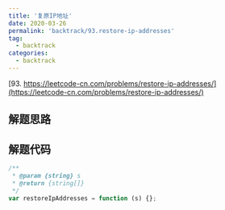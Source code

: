 ```yaml
---
title: '复原IP地址'
date: 2020-03-26
permalink: 'backtrack/93.restore-ip-addresses'
tag:
  - backtrack
categories:
  - backtrack
---
```


[93. https://leetcode-cn.com/problems/restore-ip-addresses/](https://leetcode-cn.com/problems/restore-ip-addresses/)

## 解题思路

## 解题代码

```js
/**
 * @param {string} s
 * @return {string[]}
 */
var restoreIpAddresses = function (s) {};
```
